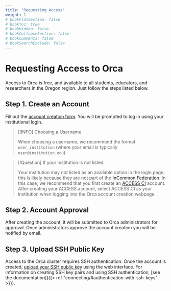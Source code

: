 ```yaml
---
title: "Requesting Access"
weight: 1
# bookFlatSection: false
# bookToc: true
# bookHidden: false
# bookCollapseSection: false
# bookComments: false
# bookSearchExclude: false
---
```


# Requesting Access to Orca

Access to Orca is free, and available to all students, educators, and researchers in the Oregon region.
Just follow the steps listed below.

## Step 1. Create an Account

Fill out the [account creation form](https://orca.pdx.edu/registry/co_petitions/start/coef:13).
You will be prompted to log in using your institutional login.

> [!INFO] Choosing a Username
>
> When choosing a username, we recommend the format `user_institution` (where your email is typically `user@institution.edu`).

> [!Question] If your institution is not listed
>
> Your institution may not listed as an available option in the login page; this is likely because they are not part of the [InCommon Federation](https://incommon.org).
> In this case, we recommend that you first create an [ACCESS CI](https://access-ci.org) account.
> After creating your ACCESS account, select ACCESS CI as your institution when logging into the Orca account creation webpage.

## Step 2. Account Approval

After creating the account, it will be submitted to Orca administrators for approval.
Once administrators approve the account creation you will be notified by email.

## Step 3. Upload SSH Public Key

Access to the Orca cluster requires SSH authentication.
Once the account is created, [upload your SSH public key](https://orca.pdx.edu/registry) using the web interface.
For information on creating SSH key pairs and using SSH authentication, [see the documentation]({{< ref "connecting/#authentication-with-ssh-keys" >}}).

